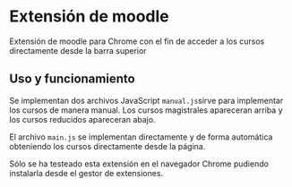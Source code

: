 # Extensión de moodle
Extensión de moodle para Chrome con el fin de acceder a los cursos directamente desde la barra superior

## Uso y funcionamiento
Se implementan dos archivos JavaScript
```manual.js```sirve para implementar los cursos de manera manual. Los cursos magistrales apareceran arriba y los cursos reducidos apareceran abajo.

El archivo ```main.js``` se implementan directamente y de forma automática obteniendo los cursos directamente desde la página.

Sólo se ha testeado esta extensión en el navegador Chrome pudiendo instalarla desde el gestor de extensiones.